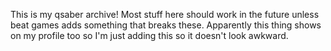 This is my qsaber archive! Most stuff here should work in the future unless beat games adds something that breaks these.
Apparently this thing shows on my profile too so I'm just adding this so it doesn't look awkward.
